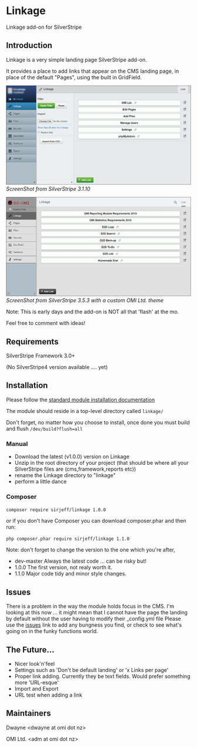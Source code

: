 # Linkage
Linkage add-on for SilverStripe

## Introduction

Linkage is a very simple landing page SilverStripe add-on.

It provides a place to add links that appear on the CMS landing page, in place of the default "Pages", using the built in GridField.

![Screenshot](https://github.com/sirjeff/linkage/blob/master/img/screen-grabs/SSv3.1.10.png)
*ScreenShot from SilverStripe 3.1.10*


![Screenshot](https://github.com/sirjeff/linkage/blob/master/img/screen-grabs/SSv3.5.3.png)
*ScreenShot from SilverStripe 3.5.3 with a custom OMI Ltd. theme*

Note: This is early days and the add-on is NOT all that 'flash' at the mo.

Feel free to comment with ideas!

## Requirements

SilverStripe Framework 3.0+

(No SilverStripe4 version available .... yet)

## Installation

Please follow the [standard module installation documentation](https://docs.silverstripe.org/en/3/developer_guides/extending/modules/)

The module should reside in a top-level directory called `linkage/`

Don't forget, no matter how you choose to install, once done you must build and flush `/dev/build?flush=all`

### Manual
- Download the latest (v1.0.0) version on Linkage
- Unzip in the root directory of your project (that should be where all your SilverStripe files are (cms,framework,reports etc))
- rename the Linkage directory to "linkage"
- perform a little dance

### Composer
`composer require sirjeff/linkage 1.0.0`

or if you don't have Composer you can download composer.phar and then run:

`php composer.phar require sirjeff/linkage 1.1.0`

Note: don't forget to change the version to the one which you're after,
- dev-master Always the latest code ... can be risky but!
- 1.0.0 The first version, not realy worth it.
- 1.1.0 Major code tidy and minor style changes.

## Issues
There is a problem in the way the module holds focus in the CMS. I'm looking at this now ... it might mean that I cannot have the page the landing by default without the user having to modify their _config.yml file
Please use the [issues](https://github.com/sirjeff/linkage/issues) link to add any bungness you find, or check to see what's going on in the funky functions world.

## The Future...
- Nicer look'n'feel
- Settings such as 'Don't be default landing' or 'x Links per page'
- Proper link adding. Currently they be text fields. Would prefer something more 'URL-esque'
- Import and Export
- URL test when adding a link

## Maintainers

Dwayne &lt;dwayne at omi dot nz&gt;

OMI Ltd. &lt;adm at omi dot nz&gt;
